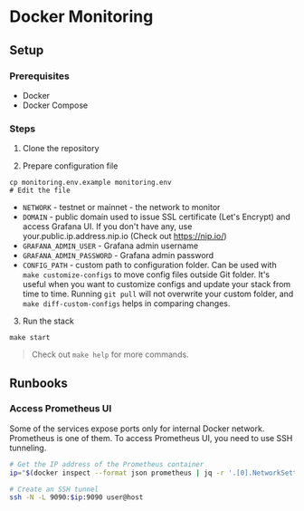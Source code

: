 # Docker Monitoring

## Setup

### Prerequisites

- Docker
- Docker Compose

### Steps

1. Clone the repository

2. Prepare configuration file

```shell
cp monitoring.env.example monitoring.env
# Edit the file
```

- `NETWORK` - testnet or mainnet - the network to monitor
- `DOMAIN` - public domain used to issue SSL certificate (Let's Encrypt) and access Grafana UI.
If you don't have any, use your.public.ip.address.nip.io (Check out https://nip.io/)
- `GRAFANA_ADMIN_USER` - Grafana admin username
- `GRAFANA_ADMIN_PASSWORD` - Grafana admin password
- `CONFIG_PATH` - custom path to configuration folder. Can be used with
`make customize-configs` to move config files outside Git folder.
It's useful when you want to customize configs and update your stack
from time to time. Running `git pull` will not overwrite your custom folder,
and `make diff-custom-configs` helps in comparing changes.

3. Run the stack

```shell
make start
```

> Check out `make help` for more commands.


## Runbooks

### Access Prometheus UI

Some of the services expose ports only for internal Docker network.
Prometheus is one of them. To access Prometheus UI, you need to use SSH tunneling.

```bash
# Get the IP address of the Prometheus container
ip="$(docker inspect --format json prometheus | jq -r '.[0].NetworkSettings.Networks.mezo.IPAddress')"

# Create an SSH tunnel
ssh -N -L 9090:$ip:9090 user@host
```
